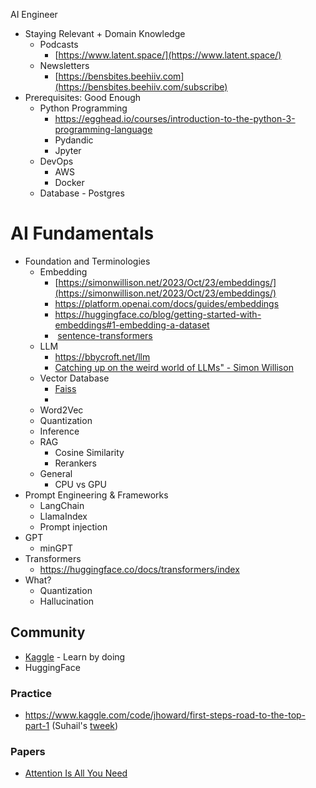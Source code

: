 AI Engineer
- Staying Relevant + Domain Knowledge
  - Podcasts
    - [https://www.latent.space/](https://www.latent.space/)
  - Newsletters
    - [https://bensbites.beehiiv.com](https://bensbites.beehiiv.com/subscribe)
- Prerequisites: Good Enough
  - Python Programming
	  - https://egghead.io/courses/introduction-to-the-python-3-programming-language
	  - Pydandic
	  - Jpyter
  - DevOps
    - AWS
    - Docker
  - Database - Postgres
# **AI Fundamentals**
- Foundation and Terminologies
  - Embedding
    - [https://simonwillison.net/2023/Oct/23/embeddings/](https://simonwillison.net/2023/Oct/23/embeddings/)
    - https://platform.openai.com/docs/guides/embeddings
    - https://huggingface.co/blog/getting-started-with-embeddings#1-embedding-a-dataset
    -  [sentence-transformers](https://www.sbert.net/)
  - LLM
	  - https://bbycroft.net/llm
	  - [Catching up on the weird world of LLMs" - Simon Willison](https://www.youtube.com/watch?v=h8Jth_ijZyY&ab_channel=NorthBayPython) 
  - Vector Database
	  - [Faiss](https://faiss.ai/)
	  - 
  - Word2Vec
  - Quantization
  - Inference
  - RAG
    - Cosine Similarity
    - Rerankers
  - General
    - CPU vs GPU
- Prompt Engineering & Frameworks
  - LangChain
  - LlamaIndex
  - Prompt injection
- GPT
  - minGPT
- Transformers
  - https://huggingface.co/docs/transformers/index
- What?
  - Quantization
  - Hallucination
## Community
- [Kaggle](https://www.kaggle.com) - Learn by doing
- HuggingFace
### Practice
- https://www.kaggle.com/code/jhoward/first-steps-road-to-the-top-part-1 (Suhail's [tweek](https://twitter.com/Suhail/status/1541293722310025216))
### Papers
- [Attention Is All You Need](https://arxiv.org/abs/1706.03762v7)